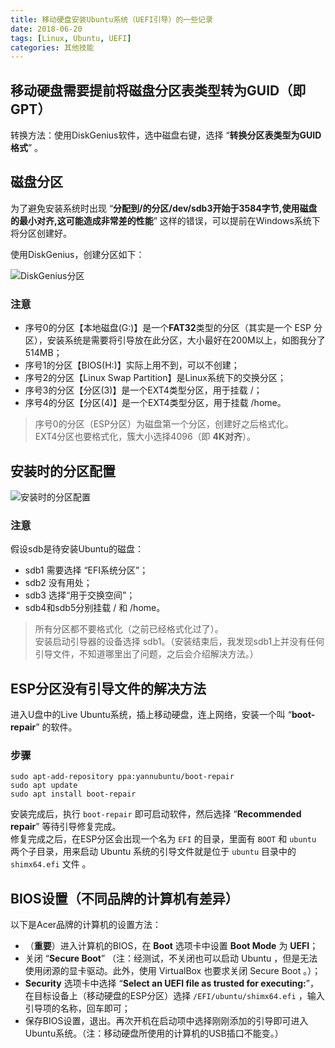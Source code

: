 ```yaml
---
title: 移动硬盘安装Ubuntu系统（UEFI引导）的一些记录
date: 2018-06-20
tags: [Linux, Ubuntu, UEFI]
categories: 其他技能
---
```

## 移动硬盘需要提前将磁盘分区表类型转为GUID（即 GPT）

转换方法：使用DiskGenius软件，选中磁盘右键，选择 “**转换分区表类型为GUID格式**” 。


## 磁盘分区

为了避免安装系统时出现 “**分配到/的分区/dev/sdb3开始于3584字节,使用磁盘的最小对齐,这可能造成非常差的性能**” 这样的错误，可以提前在Windows系统下将分区创建好。  

使用DiskGenius，创建分区如下：

![DiskGenius分区](https://img-blog.csdnimg.cn/20190104193613202.png)

### 注意

 - 序号0的分区【本地磁盘(G:)】是一个**FAT32**类型的分区（其实是一个 ESP 分区），安装系统是需要将引导放在此分区，大小最好在200M以上，如图我分了514MB；
 - 序号1的分区【BIOS(H:)】实际上用不到，可以不创建；
 - 序号2的分区【Linux Swap Partition】是Linux系统下的交换分区；
 - 序号3的分区【分区(3)】是一个EXT4类型分区，用于挂载 /；
 - 序号4的分区【分区(4)】是一个EXT4类型分区，用于挂载 /home。
 
 > 序号0的分区（ESP分区）为磁盘第一个分区，创建好之后格式化。   
 > EXT4分区也要格式化，簇大小选择4096（即 **4K对齐**）。

## 安装时的分区配置

![安装时的分区配置](https://img-blog.csdnimg.cn/20190104193704391.jpg)

### 注意

假设sdb是待安装Ubuntu的磁盘：

- sdb1 需要选择 “EFI系统分区”；
- sdb2 没有用处；
- sdb3 选择“用于交换空间”；
- sdb4和sdb5分别挂载 / 和 /home。

> 所有分区都不要格式化（之前已经格式化过了）。  
> 安装启动引导器的设备选择 sdb1。（安装结束后，我发现sdb1上并没有任何引导文件，不知道哪里出了问题，之后会介绍解决方法。）

## ESP分区没有引导文件的解决方法

进入U盘中的Live Ubuntu系统，插上移动硬盘，连上网络，安装一个叫 “**boot-repair**” 的软件。

### 步骤

```shell
sudo apt-add-repository ppa:yannubuntu/boot-repair
sudo apt update
sudo apt install boot-repair
```

安装完成后，执行 `boot-repair` 即可启动软件，然后选择 “**Recommended repair**” 等待引导修复完成。  
修复完成之后，在ESP分区会出现一个名为 `EFI` 的目录，里面有 `BOOT` 和 `ubuntu` 两个子目录，用来启动 Ubuntu 系统的引导文件就是位于 `ubuntu` 目录中的 `shimx64.efi` 文件 。

## BIOS设置（不同品牌的计算机有差异）

以下是Acer品牌的计算机的设置方法：

- （**重要**）进入计算机的BIOS，在  **Boot** 选项卡中设置 **Boot Mode** 为  **UEFI**；    
- 关闭 “**Secure Boot**” （注：经测试，不关闭也可以启动 Ubuntu ，但是无法使用闭源的显卡驱动。此外，使用 VirtualBox 也要求关闭 Secure Boot 。）；    
- **Security** 选项卡中选择 “**Select an UEFI file as trusted for executing:**”，在目标设备上（移动硬盘的ESP分区）选择 `/EFI/ubuntu/shimx64.efi` ，输入引导项的名称，回车即可；  
- 保存BIOS设置，退出。再次开机在启动项中选择刚刚添加的引导即可进入Ubuntu系统。（注：移动硬盘所使用的计算机的USB插口不能变。）  